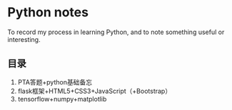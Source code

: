 # Python notes

To record my process in learning Python, and to note something useful or interesting.

## 目录
1. PTA答题+python基础备忘
2. flask框架+HTML5+CSS3+JavaScript（+Bootstrap）
3. tensorflow+numpy+matplotlib
